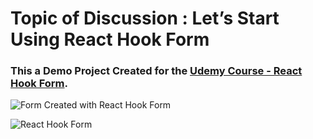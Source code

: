 # Topic of Discussion : Let’s Start Using React Hook Form
### This a Demo Project Created for the [Udemy Course - React Hook Form](https://bit.ly/3WQCZSK).
![Form Created with React Hook Form](https://github.com/CodAffection/Premium-React-Hook-Form-Course-with-Food-Delivery-App/assets/32505654/255b4daf-7254-49ce-b6f5-3b2f6fab8562)


![React Hook Form](https://github.com/CodAffection/Premium-React-Hook-Form-Course-with-Food-Delivery-App/assets/32505654/11693887-e57e-4668-9d3c-cad3442286e6)



